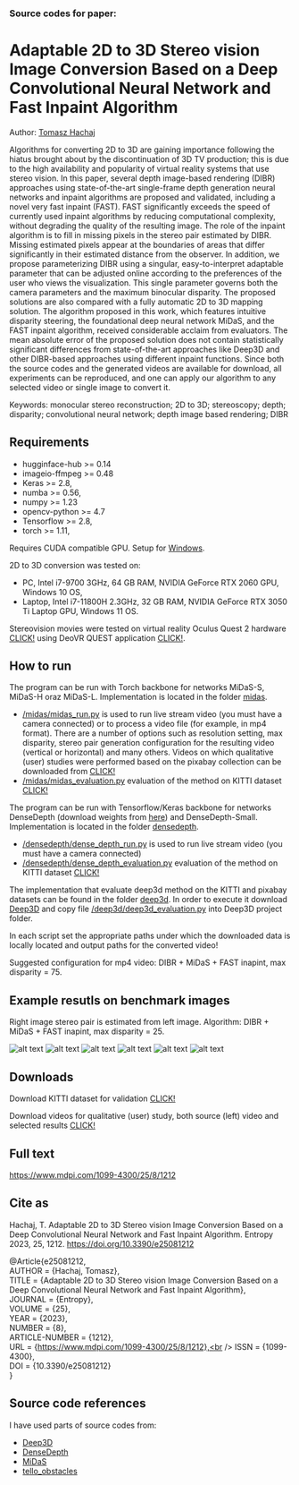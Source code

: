 ### Source codes for paper:

# Adaptable 2D to 3D Stereo vision Image Conversion Based on a Deep Convolutional Neural Network and Fast Inpaint Algorithm 

Author: [Tomasz Hachaj](https://home.agh.edu.pl/~thachaj/)

Algorithms for converting 2D to 3D are gaining importance following the hiatus brought about by the discontinuation of 3D TV production; this is due to the high availability and popularity of virtual reality systems that use stereo vision. In this paper, several depth image-based rendering (DIBR) approaches using state-of-the-art single-frame depth generation neural networks and inpaint algorithms are proposed and validated, including a novel very fast inpaint (FAST). FAST significantly exceeds the speed of currently used inpaint algorithms by reducing computational complexity, without degrading the quality of the resulting image. The role of the inpaint algorithm is to fill in missing pixels in the stereo pair estimated by DIBR. Missing estimated pixels appear at the boundaries of areas that differ significantly in their estimated distance from the observer. In addition, we propose parameterizing DIBR using a singular, easy-to-interpret adaptable parameter that can be adjusted online according to the preferences of the user who views the visualization. This single parameter governs both the camera parameters and the maximum binocular disparity. The proposed solutions are also compared with a fully automatic 2D to 3D mapping solution. The algorithm proposed in this work, which features intuitive disparity steering, the foundational deep neural network MiDaS, and the FAST inpaint algorithm, received considerable acclaim from evaluators. The mean absolute error of the proposed solution does not contain statistically significant differences from state-of-the-art approaches like Deep3D and other DIBR-based approaches using different inpaint functions. Since both the source codes and the generated videos are available for download, all experiments can be reproduced, and one can apply our algorithm to any selected video or single image to convert it.

Keywords: monocular stereo reconstruction; 2D to 3D; stereoscopy; depth; disparity; convolutional neural network; depth image based rendering; DIBR

## Requirements

- hugginface-hub >= 0.14
- imageio-ffmpeg >= 0.48
- Keras >= 2.8, 
- numba >= 0.56, 
- numpy >= 1.23
- opencv-python >= 4.7
- Tensorflow >= 2.8, 
- torch >= 1.11, 


Requires CUDA compatible GPU. Setup for [Windows](https://www.youtube.com/watch?v=EmZZsy7Ym-4). 

2D to 3D conversion was tested on: 
- PC, Intel i7-9700 3GHz, 64 GB RAM, NVIDIA GeForce RTX 2060 GPU, Windows 10 OS,
- Laptop, Intel i7-11800H 2.3GHz, 32 GB RAM, NVIDIA GeForce RTX 3050 Ti Laptop GPU, Windows 11 OS.

Stereovision movies were tested on virtual reality Oculus Quest 2 hardware [CLICK!](https://www.oculus.com/experiences/quest/) using DeoVR QUEST application [CLICK!](https://www.oculus.com/experiences/quest/2382576078453818/).


## How to run

The program can be run with Torch backbone for networks MiDaS-S, MiDaS-H oraz MiDaS-L. Implementation is located in the folder [midas](/midas/).
- [/midas/midas_run.py](/midas/midas_run.py) is used to run live stream video (you must have a camera connected) or to process a video file (for example, in mp4 format). There are a number of options such as resolution setting, max disparity, stereo pair generation configuration for the resulting video (vertical or horizontal) and many others. Videos on which qualitative (user) studies were performed based on the pixabay collection can be downloaded from [CLICK!](https://drive.google.com/drive/folders/1xt5gVhP2kyXIWQe8xpC3nwCDejKFD0Zw?usp=sharing
)
- [/midas/midas_evaluation.py](/midas/midas_evaluation.py) evaluation of the method on KITTI dataset [CLICK!](https://www.cvlibs.net/datasets/kitti/eval_scene_flow.php?benchmark=stereo) 

The program can be run with Tensorflow/Keras backbone for networks DenseDepth (download weights from [here](https://drive.google.com/file/d/19dfvGvDfCRYaqxVKypp1fRHwK7XtSjVu/view)) and DenseDepth-Small. Implementation is located in the folder [densedepth](/densedepth/).
- [/densedepth/dense_depth_run.py](/densedepth/dense_depth_run.py) is used to run live stream video (you must have a camera connected)
- [/densedepth/dense_depth_evaluation.py](/densedepth/dense_depth_evaluation.py) evaluation of the method on KITTI dataset [CLICK!](https://www.cvlibs.net/datasets/kitti/eval_scene_flow.php?benchmark=stereo) 

The implementation that evaluate deep3d method on the KITTI and pixabay datasets can be found in the folder [deep3d](/deep3d/). In order to execute it download [Deep3D](https://github.com/HypoX64/Deep3D) and copy file [/deep3d/deep3d_evaluation.py](/deep3d/deep3d_evaluation.py) into Deep3D project folder.

In each script set the appropriate paths under which the downloaded data is locally located and output paths for the converted video!

Suggested configuration for mp4 video: DIBR + MiDaS + FAST inapint, max disparity = 75.


## Example resutls on benchmark images

Right image stereo pair is estimated from left image. Algorithm: DIBR + MiDaS + FAST inapint, max disparity = 25.

![alt text](image/mandrill.gif) ![alt text](image/pepper.gif)
![alt text](image/barbara.gif) ![alt text](image/roof.gif)
![alt text](image/lena.gif) ![alt text](image/pot.gif)


## Downloads

Download KITTI dataset for validation [CLICK!](https://www.cvlibs.net/datasets/kitti/eval_scene_flow.php?benchmark=stereo) 

Download videos for qualitative (user) study, both source (left) video and selected results [CLICK!](https://drive.google.com/drive/folders/1xt5gVhP2kyXIWQe8xpC3nwCDejKFD0Zw?usp=sharing
)

## Full text

https://www.mdpi.com/1099-4300/25/8/1212

## Cite as


Hachaj, T. Adaptable 2D to 3D Stereo vision Image Conversion Based on a Deep Convolutional Neural Network and Fast Inpaint Algorithm. Entropy 2023, 25, 1212. https://doi.org/10.3390/e25081212 



@Article{e25081212,<br />
AUTHOR = {Hachaj, Tomasz},<br />
TITLE = {Adaptable 2D to 3D Stereo vision Image Conversion Based on a Deep Convolutional Neural Network and Fast Inpaint Algorithm},<br />
JOURNAL = {Entropy},<br />
VOLUME = {25},<br />
YEAR = {2023},<br />
NUMBER = {8},<br />
ARTICLE-NUMBER = {1212},<br />
URL = {https://www.mdpi.com/1099-4300/25/8/1212},<br />
ISSN = {1099-4300},<br />
DOI = {10.3390/e25081212}<br />
}





## Source code references

I have used parts of source codes from:
- [Deep3D](https://github.com/HypoX64/Deep3D)
- [DenseDepth](https://github.com/ialhashim/DenseDepth)
- [MiDaS](https://github.com/isl-org/MiDaS)
- [tello_obstacles](https://github.com/browarsoftware/tello_obstacles)